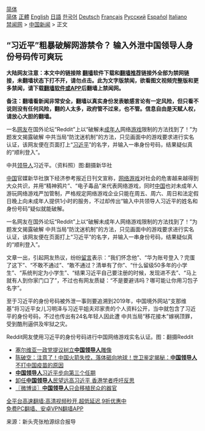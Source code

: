  <!-- 面包屑导航 --> <div class="breadcrumb"><!-- GTranslate: https://gtranslate.io/ -->  <div class="switcher notranslate">  <div class="selected">  <a href="#" onclick="return false;"> 简体</a>  </div>  <div class="option">  <a href="https://www.bannedbook.org" onclick="doGTranslate('zh-CN|zh-CN');jQuery('div.switcher div.selected a').html(jQuery(this).html());return false;" title="简体中文" class="nturl selected"> 简体</a>  <a href="https://www.bannedbook.org/zh-tw/" onclick="doGTranslate('zh-CN|zh-TW');jQuery('div.switcher div.selected a').html(jQuery(this).html());return false;" title="繁體中文" class="nturl"> 正體</a>  <a href="https://www.bannedbook.org/en/" onclick="doGTranslate('zh-CN|en');jQuery('div.switcher div.selected a').html(jQuery(this).html());return false;" title="English" class="nturl"> English</a>  <a href="https://www.bannedbook.org/ja/" onclick="doGTranslate('zh-CN|ja');jQuery('div.switcher div.selected a').html(jQuery(this).html());return false;" title="日本語" class="nturl"> 日語</a>  <a href="https://www.bannedbook.org/ko/" onclick="doGTranslate('zh-CN|ko');jQuery('div.switcher div.selected a').html(jQuery(this).html());return false;" title="한국어" class="nturl"> 한국어</a>  <a href="https://www.bannedbook.org/de/" onclick="doGTranslate('zh-CN|de');jQuery('div.switcher div.selected a').html(jQuery(this).html());return false;" title="Deutsch" class="nturl"> Deutsch</a>  <a href="https://www.bannedbook.org/fr/" onclick="doGTranslate('zh-CN|fr');jQuery('div.switcher div.selected a').html(jQuery(this).html());return false;" title="Français" class="nturl"> Français</a>  <a href="https://www.bannedbook.org/ru/" onclick="doGTranslate('zh-CN|ru');jQuery('div.switcher div.selected a').html(jQuery(this).html());return false;" title="Русский" class="nturl"> Русский</a>  <a href="https://www.bannedbook.org/es/" onclick="doGTranslate('zh-CN|es');jQuery('div.switcher div.selected a').html(jQuery(this).html());return false;" title="Español" class="nturl"> Español</a>  <a href="https://www.bannedbook.org/it/" onclick="doGTranslate('zh-CN|it');jQuery('div.switcher div.selected a').html(jQuery(this).html());return false;" title="Italiano" class="nturl"> Italiano</a>  </div>  </div>      <div class='breadcrumb-sub'><!-- Breadcrumb NavXT 6.3.0 --> <a href="https://www.bannedbook.org/" class="home">禁闻网</a> &gt; <a href="https://www.bannedbook.org/bnews/cnnews/" class="category">中国新闻</a> &gt; 正文</div></div><h2>“习近平”粗暴破解网游禁令？ 输入外泄中国领导人身份号码传可爽玩</h2> <p class="notice"><b>大陆网友注意：本文中的链接除 <a href="https://github.com/bannedbook/fanqiang" >翻墙</a>软件下载和<a href="https://github.com/killgcd/justmysocks/blob/master/README.md">翻墙推荐</a>链接外全部为禁网链接，未翻墙状态下打不开，请勿点击。此为文字版禁闻，欲看图文视频完整版和更多禁闻，请下载<a href="https://github.com/bannedbook/fanqiang">翻墙软件或APP</a>后翻墙上禁闻网。</p><p>备注：翻墙看新闻非常安全，翻墙以真实身份发表敏感言论有一定风险，但只看不说则没有任何风险，翻的人太多，政府管不过来，也不管。信息自由是天赋人权，请放心大胆的翻墙。</b></p>  <div class="entry"> <p id="summary">一名<a href="https://www.bannedbook.org/bnews/tag/%e7%bd%91%e5%8f%8b/" class="st_tag internal_tag" rel="tag" title="标签 网友 下的日志">网友</a>在国外论坛“Reddit”上以“破解未<a href="https://www.bannedbook.org/bnews/tag/%E6%88%90%E5%B9%B4%E4%BA%BA/" class="st_tag internal_tag" rel="tag" title="标签 成年人 下的日志">成年人</a>网络<a href="https://www.bannedbook.org/bnews/tag/%e6%b8%b8%e6%88%8f/" class="st_tag internal_tag" rel="tag" title="标签 游戏 下的日志">游戏</a>限制的方法找到了！”为题发文揭露破解 中共当局“防沈迷机制”的方法，只见画面中的游戏要求进行实名认证，该网友便在页面打上“<a href="https://www.bannedbook.org/bnews/tag/%e4%b9%a0%e8%bf%91%e5%b9%b3/" class="st_tag internal_tag" rel="tag" title="标签 习近平 下的日志">习近平</a>”的名字，并输入一串身份号码，结果疑似真的“顺利登入”。</p> <p id="conimg">中共<a href="https://www.bannedbook.org/bnews/tag/%E9%A2%86%E5%AF%BC%E4%BA%BA/" class="st_tag internal_tag" rel="tag" title="标签 领导人 下的日志">领导人</a>习近平。（资料照）图:翻摄新华社</p>  <p><span class='wp_keywordlink_affiliate'><a href="https://www.bannedbook.org/" title="中国" target="_blank">中国</a></span>官媒新华社旗下经济参考报近日刊文宣称，<a href="https://www.bannedbook.org/bnews/tag/%E7%BD%91%E7%BB%9C%E6%B8%B8%E6%88%8F/" class="st_tag internal_tag" rel="tag" title="标签 网络游戏 下的日志">网络游戏</a>对社会的危害越来越得到大众共识，并用“精神鸦片”、“电子毒品”来代表网络游戏，同时<a href="https://www.bannedbook.org/bnews/tag/%E4%B8%AD%E5%9B%BD/" class="st_tag internal_tag" rel="tag" title="标签 中国 下的日志">中国</a>也对未成年人游玩网络游戏严加管制，严格规定网络游戏企业只能在周五、周六、周日和法定假日晚上向未成年人提供1小时的服务，不过却传出“输入中共领导人习近平的姓名和身份号码”疑似就能破解。</p> <p>一名网友在国外论坛“Reddit”上以“破解未成年人网络游戏限制的方法找到了！”为题发文揭露破解 中共当局“防沈迷机制”的方法，只见画面中的游戏要求进行实名认证，该网友便在页面打上“习近平”的名字，并输入一串身份号码，结果疑似真的“顺利登入”。</p>  <p>文章一出，引起网友热议，纷纷<span class='wp_keywordlink'><a href="https://www.bannedbook.org/bnews/tougao/" title="留言" target="_blank">留言</a></span>表示：“我们怀念他”、“华为账号登入？完蛋了这下”、“不敢不通过”、“敢不通过？清单有了你”、“什么留级50多年的小学生”、“系统判定为小学生”、“结果习近平自己要注册的时候，发现进不去”、“马上就有人到你家门口了”，不过也有网友质疑：“不是要避讳吗？哪可能让你用习包子名字”。</p> <p>至于习近平的身份号码被外泄一事则要追溯到2019年，中国境外网站“支那维基”将习近平女儿习明泽与习近平姐夫邓家贵的个人资料公开，当中就包含了习近平的身份号码，不过也传出有24名年轻人因此遭 中共当局“移花接木”嫁祸顶罪，受到酷刑逼供及牢狱之灾。</p>  <p>Reddit网友使用习近平的身份号码进行中国网络游戏实名认证。图：翻摄Reddit</p> <ul class='op-related-articles' title='相关阅读'> <li><a href='https://www.bannedbook.org/bnews/baitai/20210526/1554346.html' target='_blank'>塞尔维亚一政党提议树立<b>中国领导人</b>雕像</a></li> <li><a href='https://www.bannedbook.org/bnews/bannedvideo/20210507/1541657.html' target='_blank'>陈破空：注意了！中国火箭失控，落体砸向地球！世卫鉴定揭秘：<b>中国领导人</b>不打中国疫苗的原因</a></li> <li><a href='https://www.bannedbook.org/bnews/headline/20210315/1505081.html' target='_blank'><b>中国领导人</b>习近平步向第三个任期</a></li> <li><a href='https://www.bannedbook.org/bnews/cnnews/hknews/20210203/1480177.html' target='_blank'>卸任<b>中国领导人</b>民望远高习近平 香港学者呼吁反思</a></li> <li><a href='https://www.bannedbook.org/bnews/ssgc/20201011/1411778.html' target='_blank'>〖微博谈〗<b>中国领导人</b>只会移植民众的器官</a></li> </ul> <p class="texttj"> <a href="https://github.com/bannedbook/fanqiang/wiki/V2ray%E6%9C%BA%E5%9C%BA" target="_blank">全平台高速翻墙:高清视频秒开,超低延迟,9折优惠中</a><br/> <a href="https://github.com/bannedbook/fanqiang/wiki/%E7%A6%81%E9%97%BB%E7%BD%91%E5%AE%89%E5%8D%93%E7%BF%BB%E5%A2%99%E6%96%B0%E9%97%BBAPP" target="_blank">免费PC翻墙、安卓VPN翻墙APP</a></p> <p> 来源：新头壳张柏源综合报导 </p><a name='sharetosocial'></a>  <div style="margin-bottom:5px;padding-bottom:5px;clear:both"> <div id="archive-pix-1" class="banner-ads"> <!-- AuctionX Display platform tag START --> <div id="26318x728x90x621x_ADSLOT2" clicktrack="%%CLICK_URL_ESC%%"></div> <!-- AuctionX Display platform tag END --> </div> <div id="archive-pix-2" class="banner-ads"> <!-- AuctionX Display platform tag START --> <div id="26315x300x250x621x_ADSLOT2" clicktrack="%%CLICK_URL_ESC%%"></div> <!-- AuctionX Display platform tag END --> </div> </div>  <div id="archive-pix-1" class="banner-ads"> <!-- AuctionX Display platform tag START --> <div id="26318x728x90x621x_ADSLOT3" clicktrack="%%CLICK_URL_ESC%%"></div> <!-- AuctionX Display platform tag END --> </div> </div><!--END ENTRY--> 